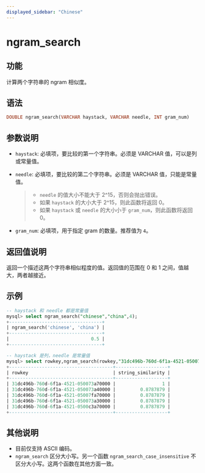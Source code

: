 ```yaml
---
displayed_sidebar: "Chinese"
---
```


# ngram_search

## 功能

计算两个字符串的 ngram 相似度。

## 语法

```SQL
DOUBLE ngram_search(VARCHAR haystack, VARCHAR needle, INT gram_num)
```

## 参数说明

- `haystack`: 必填项，要比较的第一个字符串。必须是 VARCHAR 值，可以是列或常量值。
- `needle`: 必填项，要比较的第二个字符串。必须是 VARCHAR 值，只能是常量值。

    > - `needle` 的值大小不能大于 2^15，否则会抛出错误。
    > - 如果 `haystack` 的大小大于 2^15，则此函数将返回 0。
    > - 如果 `haystack` 或 `needle` 的大小小于 `gram_num`，则此函数将返回 0。

- `gram_num`: 必填项，用于指定 gram 的数量。推荐值为 `4`。

## 返回值说明

返回一个描述这两个字符串相似程度的值。返回值的范围在 0 和 1 之间，值越大，两者越接近。

## 示例

```SQL
-- haystack 和 needle 都是常量值
mysql> select ngram_search("chinese","china",4);
+----------------------------------+
| ngram_search('chinese', 'china') |
+----------------------------------+
|                              0.5 |
+----------------------------------+

-- haystack 是列，needle 是常量值
mysql> select rowkey,ngram_search(rowkey,"31dc496b-760d-6f1a-4521-050073a70000",4) as string_similarity from string_table order by string_similarity desc limit 5;
+--------------------------------------+-------------------+
| rowkey                               | string_similarity |
+--------------------------------------+-------------------+
| 31dc496b-760d-6f1a-4521-050073a70000 |                 1 |
| 31dc496b-760d-6f1a-4521-050073a40000 |         0.8787879 |
| 31dc496b-760d-6f1a-4521-05007fa70000 |         0.8787879 |
| 31dc496b-760d-6f1a-4521-050073a30000 |         0.8787879 |
| 31dc496b-760d-6f1a-4521-0500c3a70000 |         0.8787879 |
+--------------------------------------+-------------------+
```

## 其他说明

- 目前仅支持 ASCII 编码。
- `ngram_search` 区分大小写。另一个函数 `ngram_search_case_insensitive` 不区分大小写。这两个函数在其他方面一致。
